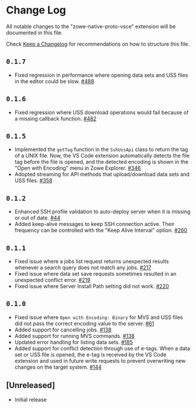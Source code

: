 # Change Log

All notable changes to the "zowe-native-proto-vsce" extension will be documented in this file.

Check [Keep a Changelog](http://keepachangelog.com/) for recommendations on how to structure this file.

## `0.1.7`

- Fixed regression in performance where opening data sets and USS files in the editor could be slow. [#488](https://github.com/zowe/zowe-native-proto/pull/488)

## `0.1.6`

- Fixed regression where USS download operations would fail because of a missing callback function. [#482](https://github.com/zowe/zowe-native-proto/issues/482)

## `0.1.5`

- Implemented the `getTag` function in the `SshUssApi` class to return the tag of a UNIX file. Now, the VS Code extension automatically detects the file tag before the file is opened, and the detected encoding is shown in the "Open with Encoding" menu in Zowe Explorer. [#346](https://github.com/zowe/zowe-native-proto/issues/346)
- Adopted streaming for API methods that upload/download data sets and USS files. [#358](https://github.com/zowe/zowe-native-proto/pull/358)

## `0.1.2`

- Enhanced SSH profile validation to auto-deploy server when it is missing or out of date. [#44](https://github.com/zowe/zowe-native-proto/issues/44)
- Added keep-alive messages to keep SSH connection active. Their frequency can be controlled with the "Keep Alive Interval" option. [#260](https://github.com/zowe/zowe-native-proto/issues/260)

## `0.1.1`

- Fixed issue where a jobs list request returns unexpected results whenever a search query does not match any jobs. [#217](https://github.com/zowe/zowe-native-proto/pull/217)
- Fixed issue where data set save requests sometimes resulted in an unexpected conflict error. [#219](https://github.com/zowe/zowe-native-proto/pull/219)
- Fixed issue where Server Install Path setting did not work. [#220](https://github.com/zowe/zowe-native-proto/pull/220)

## `0.1.0`

- Fixed issue where `Open with Encoding: Binary` for MVS and USS files did not pass the correct encoding value to the server. [#61](https://github.com/zowe/zowe-native-proto/pull/61)
- Added support for cancelling jobs. [#138](https://github.com/zowe/zowe-native-proto/pull/138)
- Added support for running MVS commands. [#138](https://github.com/zowe/zowe-native-proto/pull/138)
- Updated error handling for listing data sets. [#185](https://github.com/zowe/zowe-native-proto/pull/185)
- Added support for conflict detection through use of e-tags. When a data set or USS file is opened, the e-tag is received by the VS Code extension and used in future write requests to prevent overwriting new changes on the target system. [#144](https://github.com/zowe/zowe-native-proto/issues/144)

## [Unreleased]

- Initial release
